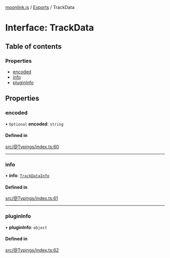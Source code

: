 [moonlink.js](../README.md) / [Exports](../modules.md) / TrackData

# Interface: TrackData

## Table of contents

### Properties

- [encoded](TrackData.md#encoded)
- [info](TrackData.md#info)
- [pluginInfo](TrackData.md#plugininfo)

## Properties

### encoded

• `Optional` **encoded**: `string`

#### Defined in

[src/@Typings/index.ts:60](https://github.com/Ecliptia/moonlink.js/blob/ab259c6/src/@Typings/index.ts#L60)

___

### info

• **info**: [`TrackDataInfo`](TrackDataInfo.md)

#### Defined in

[src/@Typings/index.ts:61](https://github.com/Ecliptia/moonlink.js/blob/ab259c6/src/@Typings/index.ts#L61)

___

### pluginInfo

• **pluginInfo**: `object`

#### Defined in

[src/@Typings/index.ts:62](https://github.com/Ecliptia/moonlink.js/blob/ab259c6/src/@Typings/index.ts#L62)
